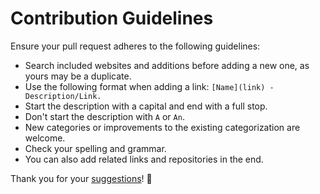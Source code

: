 # Contribution Guidelines
Ensure your pull request adheres to the following guidelines:
- Search included websites and additions before adding a new one, as yours may be a duplicate.
- Use the following format when adding a link: `[Name](link) - Description/Link.`
- Start the description with a capital and end with a full stop.
- Don't start the description with `A` or `An`.
- New categories or improvements to the existing categorization are welcome.
- Check your spelling and grammar.
- You can also add related links and repositories in the end.

Thank you for your [suggestions](../../edit/master/README.md)! 💜
